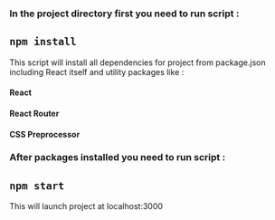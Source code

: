### In the project directory first you need to run script :

## `npm install`

This script will install all dependencies for project from package.json including React itself and utility packages like :
#### React
#### React Router
#### CSS Preprocessor

### After packages installed you need to run script :

## `npm start`

This will launch project at localhost:3000